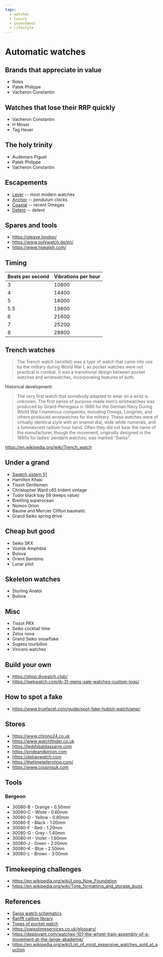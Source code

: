 ```yaml
---
tags:
  - watches
  - luxury
  - investment
  - lifestyle
---
```


# Automatic watches
## Brands that appreciate in value
- Rolex
- Patek Philippe
- Vacheron Constantin

## Watches that lose their RRP quickly
- Vacheron Constantin
- H Moser
- Tag Heuer

## The holy trinity
- Audemars Piguet
- Patek Philippe
- Vacheron Constantin

## Escapements
- [Lever](https://en.wikipedia.org/wiki/Lever_escapement) -- most modern watches
- [Anchor](https://en.wikipedia.org/wiki/Anchor_escapement) -- pendulum clocks
- [Coaxial](https://en.wikipedia.org/wiki/Coaxial_escapement) -- recent Omegas
- [Detent](https://www.timeandwatches.com/p/the-detent-escapement-from-marine.html) -- detent

## Spares and tools
- https://gleave.london/
- https://www.polywatch.de/en/
- https://www.hswalsh.com/

## Timing

|Beats per second | Vibrations per hour |
|---|---|
| 3      | 10800|
| 4      | 14400|
| 5      | 18000|
| 5.5 | 19800 |
| 6      | 21600|
| 7      | 25200|
| 8      | 28800|

## Trench watches
> The Trench watch (wristlet) was a type of watch that came into use by the military during World War I, as pocket watches were not practical in combat. It was a transitional design between pocket watches and wristwatches, incorporating features of both.

Historical development:

> The very first watch that somebody adapted to wear on a wrist is unknown. The first series of purpose-made men’s wristwatches was produced by Girard-Perregaux in 1880 for the German Navy During World War I numerous companies, including Omega, Longines, and others produced wristwatches for the military. These watches were of virtually identical style with an enamel dial, wide white numerals, and a luminescent radium hour hand. Often they did not bear the name of the manufacturer, though the movement, originally designed in the 1890s for ladies’ pendant watches, was marked "Swiss".

https://en.wikipedia.org/wiki/Trench_watch

## Under a grand
- [Swatch sistem 51](https://www.swatch.com/en-gb/body-amp-soul-yas100g/YAS100G.html)
- Hamilton Khaki
- Tissot Gentlemen
- Christopher Ward c65 trident vintage
- Tudor black bay 58 (keeps value)
- Breitling superocean
- Nomos Orion
- Baume and Mercier Clifton baumatic
- Grand Seiko spring drive

## Cheap but good
- Seiko SKX
- Vostok Amphibia
- Bulova
- Orient Bambino
- Lunar pilot

## Skeleton watches
- Sturling Anatol
- Bulova

## Misc
- Tissot PRX
- Seiko cocktail time
- Zelos nova
- Grand Seiko snowflake
- Sugess tourbillon
- Vincero watches

## Build your own
- https://shop.diywatch.club/
- https://jeekwatch.com/jk-31-mens-sale-watches-custom-logo/

## How to spot a fake
- https://www.truefacet.com/guide/spot-fake-hublot-watch/amp/

## Stores
- https://www.chrono24.co.uk
- https://www.watchfinder.co.uk
- https://teddybaldassarre.com
- https://prideandpinion.com
- https://delraywatch.com
- https://thetimetellershop.com/
- https://www.cousinsuk.com

## Tools
### Bergeon
- 30080-B - Orange - 0.50mm
- 30080-C - White - 0.60mm
- 30080-D - Yellow - 0.80mm
- 30080-E - Black - 1.00mm
- 30080-F - Red - 1.20mm
- 30080-G - Grey - 1.40mm
- 30080-H - Violet - 1.60mm
- 30080-J - Green - 2.00mm
- 30080-K - Blue - 2.50mm
- 30080-L - Brown - 3.00mm

## Timekeeping challenges
- https://en.wikipedia.org/wiki/Long_Now_Foundation
- https://en.wikipedia.org/wiki/Time_formatting_and_storage_bugs

## References
- [Swiss watch schematics](https://oldswisswatches.com/watch-parts-branded/omega-calibre-movement-and-spare-parts/omega-601/)
- [Ranfft calibre library](http://www.ranfft.de/cgi-bin/bidfun-db.cgi?10&ranfft&2&2uswk&Omega_601)
- [Types of pocket watch](https://www.pocketwatch.co.uk/types-of-pocket-watch)
- https://swisstimeservices.co.uk/glossary/
- https://deployant.com/watches-101-the-wheel-train-assembly-of-a-movement-at-the-lange-akademie/
- https://en.wikipedia.org/wiki/List_of_most_expensive_watches_sold_at_auction


